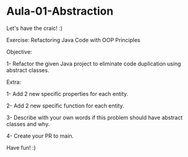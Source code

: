 # Aula-01-Abstraction
Let's have the craic! :)

Exercise: Refactoring Java Code with OOP Principles

Objective:

1- Refactor the given Java project to eliminate code duplication using abstract classes. 

Extra:

1- Add 2 new specific properties for each entity.

2- Add 2 new specific function for each entity.

3- Describe with your own words if this problem should have abstract classes and why.

4- Create your PR to main.

Have fun! :)

